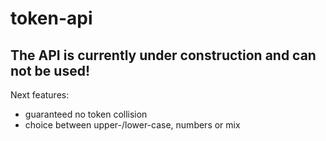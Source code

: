 # token-api

## The API is currently under construction and can not be used!

Next features:
  - guaranteed no token collision
  - choice between upper-/lower-case, numbers or mix

